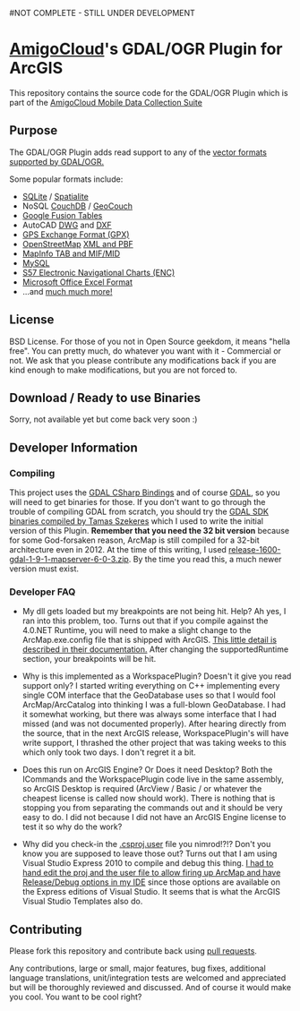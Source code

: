 #NOT COMPLETE - STILL UNDER DEVELOPMENT

# <a href="http://www.amigocloud.com">AmigoCloud</a>'s GDAL/OGR Plugin for ArcGIS
This repository contains the source code for the GDAL/OGR Plugin which is part of the <a href="http://www.amigocloud.com">AmigoCloud Mobile Data Collection Suite</a>

## Purpose
The GDAL/OGR Plugin adds read support to any of the <a href="http://www.gdal.org/ogr/ogr_formats.html">vector formats supported by GDAL/OGR.</a>

Some popular formats include:
* <a href="http://www.sqlite.org/">SQLite</a> / <a href="https://www.gaia-gis.it/fossil/libspatialite/index">Spatialite</a>
* NoSQL <a href="http://couchdb.apache.org/">CouchDB</a> / <a href="https://github.com/couchbase/geocouch">GeoCouch </a>
* <a href="https://sites.google.com/site/fusiontablestalks/stories">Google Fusion Tables<a/>
* AutoCAD <a href="http://www.gdal.org/ogr/drv_dwg.html">DWG</a> and <a href="http://www.gdal.org/ogr/drv_dxf.html">DXF</a>
* <a href="http://www.gdal.org/ogr/drv_gpx.html">GPS Exchange Format (GPX)</a>
* <a href="http://www.openstreetmap.org/">OpenStreetMap</a> <a href="http://www.gdal.org/ogr/drv_osm.html">XML and PBF</a>
* <a href="http://www.gdal.org/ogr/drv_mitab.html">MapInfo TAB and MIF/MID</a>
* <a href="http://www.gdal.org/ogr/drv_mysql.html">MySQL</a>
* <a href="http://www.nauticalcharts.noaa.gov/mcd/enc/">S57 Electronic Navigational Charts (ENC)</a>
* <a href="http://www.gdal.org/ogr/drv_xls.html">Microsoft Office Excel Format</a>
* ...and <a href="http://www.gdal.org/ogr/ogr_formats.html">much much more!</a>


## License
BSD License. For those of you not in Open Source geekdom, it means "hella free". You can pretty much, do whatever you want with it - Commercial or not.
We ask that you please contribute any modifications back if you are kind enough to make modifications, but you are not forced to.

## Download / Ready to use Binaries
Sorry, not available yet but come back very soon :)


## Developer Information

### Compiling
This project uses the <a href="http://trac.osgeo.org/gdal/wiki/GdalOgrInCsharp">GDAL CSharp Bindings</a> and of course <a href="http://www.gdal.org/">GDAL</a>, so you will
need to get binaries for those. If you don't want to go through the trouble of compiling GDAL from scratch, you should try the <a href="http://vbkto.dyndns.org/sdk/">GDAL SDK binaries compiled by Tamas Szekeres</a>
which I used to write the initial version of this Plugin. **Remember that you need the 32 bit version** because for some God-forsaken reason, ArcMap is still compiled for a 32-bit architecture even in 2012. At the time of this writing,
I used <a href="http://vbkto.dyndns.org/sdk/PackageList.aspx?file=release-1600-gdal-1-9-1-mapserver-6-0-3.zip">release-1600-gdal-1-9-1-mapserver-6-0-3.zip</a>. By the time you read this, a much newer version must exist.

### Developer FAQ
* My dll gets loaded but my breakpoints are not being hit. Help?
  Ah yes, I ran into this problem, too. Turns out that if you compile against the 4.0.NET Runtime, you will need to make a slight change to the ArcMap.exe.config file that is shipped with ArcGIS. <a href="http://resources.arcgis.com/en/help/arcobjects-net/conceptualhelp/index.html#/How_to_debug_add_ins/0001000002vs000000/">This little detail
  is described in their documentation.</a> After changing the supportedRuntime section, your breakpoints will be hit.
  
* Why is this implemented as a WorkspacePlugin? Doesn't it give you read support only?
  I started writing everything on C++ implementing every single COM interface that the GeoDatabase uses so that I would fool ArcMap/ArcCatalog into
  thinking I was a full-blown GeoDatabase. I had it somewhat working, but there was always some interface that I had missed (and was not documented properly).
  After hearing directly from the source, that in the next ArcGIS release, WorkspacePlugin's will have write support, I thrashed the other project that was taking
  weeks to this which only took two days. I don't regret it a bit.

* Does this run on ArcGIS Engine? Or Does it need Desktop?
  Both the ICommands and the WorkspacePlugin code live in the same assembly, so ArcGIS Desktop is required (ArcView / Basic / or whatever the cheapest license is called now should work). 
  There is nothing that is stopping you from separating the commands out and it should be very easy to do. I did not because I did not have an ArcGIS Engine license to test it so why do the work?
  
* Why did you check-in the <a href="https://github.com/RBURHUM/arcgis-ogr/blob/master/src/OGRPlugin/OGRPlugin/OGRPlugin.csproj.user">.csproj.user</a> file you nimrod!?!? Don't you know you are supposed to leave those out?
  Turns out that I am using Visual Studio Express 2010 to compile and debug this thing. <a href="http://through-the-interface.typepad.com/through_the_interface/2006/07/debugging_using.html">I had to hand edit the proj and 
  the user file to allow firing up ArcMap and have Release/Debug options in my IDE</a> since those options are available on the Express editions of Visual Studio. It seems that is what the ArcGIS Visual Studio Templates also do.
  
  

## Contributing

Please fork this repository and contribute back using
[pull requests](https://github.com/RBURHUM/arcgis-ogr/pulls).

Any contributions, large or small, major features, bug fixes, additional
language translations, unit/integration tests are welcomed and appreciated
but will be thoroughly reviewed and discussed. And of course it would make you cool. You want to be cool right?